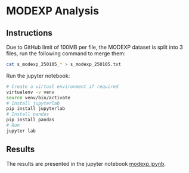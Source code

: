 # MODEXP Analysis

## Instructions

Due to GitHub limit of 100MB per file, the MODEXP dataset is split into 3 files, run the following command to merge them:

```bash
cat s_modexp_250105_* > s_modexp_250105.txt
```

Run the jupyter notebook:

```bash
# Create a virtual environment if required
virtualenv -v venv
source venv/bin/activate
# Install jupyterlab
pip install jupyterlab
# Install pandas
pip install pandas
# Run 
jupyter lab
```

## Results

The results are presented in the jupyter notebook [modexp.ipynb](https://github.com/hugo-dc/modexp_analysis/blob/master/modexp.ipynb).
